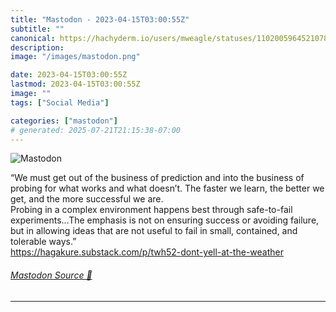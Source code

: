 ```yaml
---
title: "Mastodon - 2023-04-15T03:00:55Z"
subtitle: ""
canonical: https://hachyderm.io/users/mweagle/statuses/110200596452107819
description:
image: "/images/mastodon.png"

date: 2023-04-15T03:00:55Z
lastmod: 2023-04-15T03:00:55Z
image: ""
tags: ["Social Media"]

categories: ["mastodon"]
# generated: 2025-07-21T21:15:38-07:00
---
```

![Mastodon](/images/mastodon.png)

<p>“We must get out of the business of prediction and into the business of probing for what works and what doesn’t. The faster we learn, the better we get, and the more successful we are.<br />Probing in a complex environment happens best through safe-to-fail experiments…The emphasis is not on ensuring success or avoiding failure, but in allowing ideas that are not useful to fail in small, contained, and tolerable ways.”<br /><a href="https://hagakure.substack.com/p/twh52-dont-yell-at-the-weather" target="_blank" rel="nofollow noopener noreferrer" translate="no"><span class="invisible">https://</span><span class="ellipsis">hagakure.substack.com/p/twh52-</span><span class="invisible">dont-yell-at-the-weather</span></a></p>


###### [Mastodon Source 🐘](https://hachyderm.io/@mweagle/110200596452107819)

___
